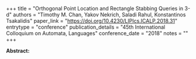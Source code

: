 +++
title = "Orthogonal Point Location and Rectangle Stabbing Queries in 3-d"
authors = "Timothy M. Chan, Yakov Nekrich, Saladi Rahul, Konstantinos Tsakalidis"
paper_link = "https://doi.org/10.4230/LIPIcs.ICALP.2018.31"
entrytype = "conference"
publication_details = "45th International Colloquium on Automata,  Languages"
conference_date = "2018"
notes = ""
+++

<b>Abstract:</b>
